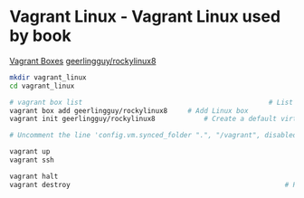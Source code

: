 # Vagrant Linux - Vagrant Linux used by book

[Vagrant Boxes](https://app.vagrantup.com/boxes/search)
[geerlingguy/rockylinux8](https://app.vagrantup.com/geerlingguy/boxes/rockylinux8)

```bash
mkdir vagrant_linux
cd vagrant_linux

# vagrant box list 												# List boxes
vagrant box add geerlingguy/rockylinux8		# Add Linux box
vagrant init geerlingguy/rockylinux8			# Create a default virtual server configuration using the box

# Uncomment the line 'config.vm.synced_folder ".", "/vagrant", disabled: true' in file Vagrantfile

vagrant up																# Boot virtual server
vagrant ssh																# Login to VM

vagrant halt															# Shutdown VM
vagrant destroy														# Remove VM
```
